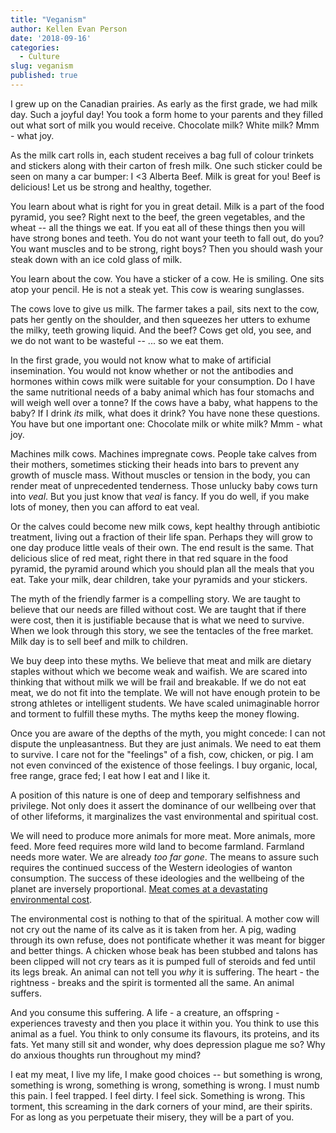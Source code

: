 ```yaml
---
title: "Veganism"
author: Kellen Evan Person
date: '2018-09-16'
categories:
  - Culture
slug: veganism
published: true
---
```


I grew up on the Canadian prairies. As early as the first grade, we had milk day. Such a joyful day! You took a form home to your parents and they filled out what sort of milk you would receive. Chocolate milk? White milk? Mmm - what joy.

As the milk cart rolls in, each student receives a bag full of colour trinkets and stickers along with their carton of fresh milk. One such sticker could be seen on many a car bumper: I <3 Alberta Beef. Milk is great for you! Beef is delicious! Let us be strong and healthy, together.

You learn about what is right for you in great detail. Milk is a part of the food pyramid, you see? Right next to the beef, the green vegetables, and the wheat -- all the things we eat. If you eat all of these things then you will have strong bones and teeth. You do not want your teeth to fall out, do you? You want muscles and to be strong, right boys? Then you should wash your steak down with an ice cold glass of milk.

You learn about the cow. You have a sticker of a cow. He is smiling. One sits atop your pencil. He is not a steak yet. This cow is wearing sunglasses.

The cows love to give us milk. The farmer takes a pail, sits next to the cow, pats her gently on the shoulder, and then squeezes her utters to exhume the milky, teeth growing liquid. And the beef? Cows get old, you see, and we do not want to be wasteful -- ... so we eat them.

In the first grade, you would not know what to make of artificial insemination. You would not know whether or not the antibodies and hormones within cows milk were suitable for your consumption. Do I have the same nutritional needs of a baby animal which has four stomachs and will weigh well over a tonne? If the cows have a baby, what happens to the baby? If I drink _its_ milk, what does it drink? You have none these questions. You have but one important one: Chocolate milk or white milk? Mmm - what joy.

Machines milk cows. Machines impregnate cows. People take calves from their mothers, sometimes sticking their heads into bars to prevent any growth of muscle mass. Without muscles or tension in the body, you can render meat of unprecedented tenderness. Those unlucky baby cows turn into _veal_. But you just know that _veal_ is fancy. If you do well, if you make lots of money, then you can afford to eat veal.

Or the calves could become new milk cows, kept healthy through antibiotic treatment, living out a fraction of their life span.  Perhaps they will grow to one day produce little veals of their own. The end result is the same. That delicious slice of red meat, right there in that red square in the food pyramid, the pyramid around which you should plan all the meals that you eat. Take your milk, dear children, take your pyramids and your stickers.

The myth of the friendly farmer is a compelling story. We are taught to believe that our needs are filled without cost. We are taught that if there were cost, then it is justifiable because that is what we need to survive. When we look through this story, we see the tentacles of the free market. Milk day is to sell beef and milk to children.

We buy deep into these myths. We believe that meat and milk are dietary staples without which we become weak and waifish. We are scared into thinking that without milk we will be frail and breakable. If we do not eat meat, we do not fit into the template. We will not have enough protein to be strong athletes or intelligent students. We have scaled unimaginable horror and torment to fulfill these myths. The myths keep the money flowing.

Once you are aware of the depths of the myth, you might concede: I can not dispute the unpleasantness. But they are just animals. We need to eat them to survive. I care not for the "feelings" of a fish, cow, chicken, or pig. I am not even convinced of the existence of those feelings. I buy organic, local, free range, grace fed; I eat how I eat and I like it.

A position of this nature is one of deep and temporary selfishness and privilege. Not only does it assert the dominance of our wellbeing over that of other lifeforms, it marginalizes the vast environmental and spiritual cost.

We will need to produce more animals for more meat. More animals, more feed. More feed requires more wild land to become farmland. Farmland needs more water. We are already _too far gone_. The means to assure such requires the continued success of the Western ideologies of wanton consumption. The success of these ideologies and the wellbeing of the planet are inversely proportional. [Meat comes at a devastating environmental cost](http://cases.open.ubc.ca/environmental-impact-of-meat-consumption/).

The environmental cost is nothing to that of the spiritual. A mother cow will not cry out the name of its calve as it is taken from her. A pig, wading through its own refuse, does not pontificate whether it was meant for bigger and better things. A chicken whose beak has been stubbed and talons has been clipped will not cry tears as it is pumped full of steroids and fed until its legs break. An animal can not tell you _why_ it is suffering. The heart -  the rightness - breaks and the spirit is tormented all the same. An animal suffers.

And you consume this suffering. A life - a creature, an offspring - experiences travesty and then you place it within you. You think to use this animal as a fuel. You think to only consume its flavours, its proteins, and its fats. Yet many still sit and wonder, why does depression plague me so? Why do anxious thoughts run throughout my mind?

I eat my meat, I live my life, I make good choices -- but something is wrong, something is wrong, something is wrong, something is wrong. I must numb this pain. I feel trapped. I feel dirty. I feel sick. Something is wrong. This torment, this screaming in the dark corners of your mind, are their spirits. For as long as you perpetuate their misery, they will be a part of you.
